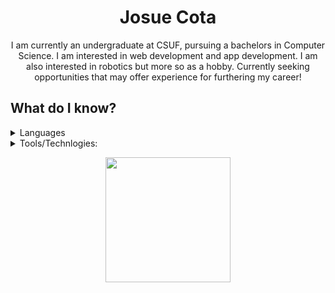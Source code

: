 <h1><div align="center"> Josue Cota</div></h1>
<p align="center">
  I am currently an undergraduate at CSUF, pursuing a bachelors in Computer Science. I am interested in web development and app development. I am also interested in robotics but more so as a hobby. Currently seeking opportunities that may offer
  experience for furthering my career!
</p>
    <h2>What do I know?</h3>
  <details> 
    <summary> Languages </summary>
  <ul>
      <li>Javascript</li>
      <li>HTML/CSS</li>
      <li>Python</li>
      <li>SQL</li>
      <li>C++</li>
      <li>C#</li>
      <li>Kotlin</li>
      <li>Java</li>
  </ul>  
  </details>
  <details>
    <summary> Tools/Technlogies: </summary>
  <ul>
      <li>React</li>
      <li>Android Studio</li>
      <li>Unity</li>
      <li>Unreal Engine</li>
      <li>MySQL</li>
      <li>Figma</li>
      <li>Postman</li>
  </ul>  
  </details>
  <p align=center>
<a  href="https://github.com/JosueCota/convoychat">
  <img height=200  src="https://github-readme-stats.vercel.app/api/top-langs?username=JosueCota&layout=compact&langs_count=8&card_width=320&hide=ShaderLab,hlsl" />
</a>
</p>
